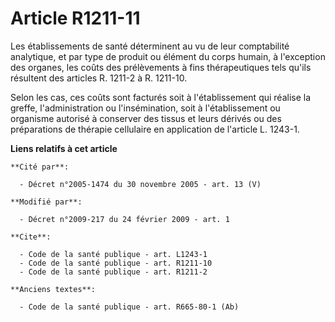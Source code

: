 # Article R1211-11

Les établissements de santé déterminent au vu de leur comptabilité analytique, et par type de produit ou élément du corps
humain, à l'exception des organes, les coûts des prélèvements à fins thérapeutiques tels qu'ils résultent des articles R.
1211-2 à R. 1211-10. 

Selon les cas, ces coûts sont facturés soit à l'établissement qui réalise la greffe, l'administration ou l'insémination, soit
à l'établissement ou organisme autorisé à conserver des tissus et leurs dérivés ou des préparations de thérapie cellulaire en
application de l'article L. 1243-1.

**Liens relatifs à cet article**

	**Cité par**:

	  - Décret n°2005-1474 du 30 novembre 2005 - art. 13 (V)

	**Modifié par**:

	  - Décret n°2009-217 du 24 février 2009 - art. 1

	**Cite**:

	  - Code de la santé publique - art. L1243-1
	  - Code de la santé publique - art. R1211-10
	  - Code de la santé publique - art. R1211-2

	**Anciens textes**:

	  - Code de la santé publique - art. R665-80-1 (Ab)
